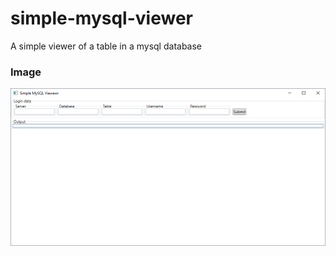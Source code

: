 # simple-mysql-viewer
A simple viewer of a table in a mysql database

### Image
![Screenshot](https://github.com/frankhaugen/simple-mysql-viewer/raw/master/Graphics/Screenshot01_ver_1_0.png)